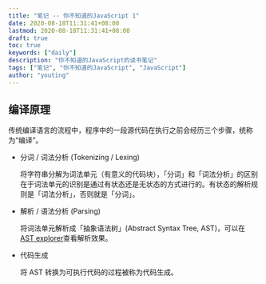 ```yaml
---
title: "笔记 -- 你不知道的JavaScript 1"
date: 2020-08-18T11:31:41+08:00
lastmod: 2020-08-18T11:31:41+08:00
draft: true
toc: true
keywords: ["daily"]
description: "你不知道的JavaScript的读书笔记"
tags: ["笔记", "你不知道的JavaScript", "JavaScript"]
author: "youting"
---
```


## 编译原理

传统编译语言的流程中，程序中的一段源代码在执行之前会经历三个步骤，统称为“编译”。

- 分词 / 词法分析 (Tokenizing / Lexing)

  将字符串分解为词法单元（有意义的代码块），「分词」和「词法分析」的区别在于词法单元的识别是通过有状态还是无状态的方式进行的。有状态的解析规则是「词法分析」，否则就是「分词」。

- 解析 / 语法分析 (Parsing)

  将词法单元解析成「抽象语法树」(Abstract Syntax Tree, AST)，可以在 [AST explorer](https://astexplorer.net/)查看解析效果。

- 代码生成

  将 AST 转换为可执行代码的过程被称为代码生成。
